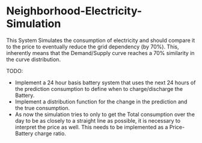 # Neighborhood-Electricity-Simulation

This System Simulates the consumption of electricity and should compare it to the price to eventually reduce the grid dependency (by 70%). This, inherently means that the Demand/Supply curve reaches a 70% similarity in the curve distribution. 

TODO:
- Implement a 24 hour basis battery system that uses the next 24 hours of the prediction consumption to define when to charge/discharge the Battery. 
- Implement a distribution function for the change in the prediction and the true consumption.
- As now the simulation tries to only to get the Total consumption over the day to be as closely to a straight line as possible, it is necessary to interpret the price as well. This needs to be implemented as a Price-Battery charge ratio. 

